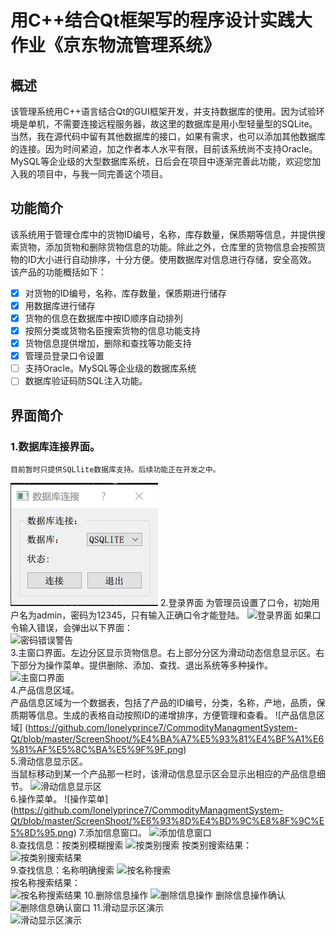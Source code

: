 # 用C++结合Qt框架写的程序设计实践大作业《京东物流管理系统》  
## 概述  
该管理系统用C++语言结合Qt的GUI框架开发，并支持数据库的使用。因为试验环境是单机，不需要连接远程服务器，故这里的数据库是用小型轻量型的SQLite。当然，我在源代码中留有其他数据库的接口，如果有需求，也可以添加其他数据库的连接。因为时间紧迫，加之作者本人水平有限，目前该系统尚不支持Oracle。MySQL等企业级的大型数据库系统，日后会在项目中逐渐完善此功能，欢迎您加入我的项目中，与我一同完善这个项目。  
## 功能简介  
该系统用于管理仓库中的货物ID编号，名称，库存数量，保质期等信息，并提供搜索货物，添加货物和删除货物信息的功能。除此之外，仓库里的货物信息会按照货物的ID大小进行自动排序，十分方便。使用数据库对信息进行存储，安全高效。
该产品的功能概括如下：
- [x] 对货物的ID编号，名称，库存数量，保质期进行储存  
- [x] 用数据库进行储存
- [x] 货物的信息在数据库中按ID顺序自动排列 
- [x] 按照分类或货物名臣搜索货物的信息功能支持 
- [x] 货物信息提供增加，删除和查找等功能支持 
- [x] 管理员登录口令设置
- [ ] 支持Oracle。MySQL等企业级的数据库系统
- [ ] 数据库验证码防SQL注入功能。
## 界面简介 
### 1.数据库连接界面。
    目前暂时只提供SQLlite数据库支持。后续功能正在开发之中。
![数据库连接界面](/ScreenShoot/%E6%95%B0%E6%8D%AE%E5%BA%93%E8%BF%9E%E6%8E%A5%E7%95%8C%E9%9D%A2.png)
2.登录界面
为管理员设置了口令，初始用户名为admin，密码为12345，只有输入正确口令才能登陆。
![登录界面](https://github.com/lonelyprince7/CommodityManagmentSystem-Qt/blob/master/ScreenShoot/%E7%99%BB%E5%BD%95%E7%95%8C%E9%9D%A2.png)
如果口令输入错误，会弹出以下界面：  
![密码错误警告](https://github.com/lonelyprince7/CommodityManagmentSystem-Qt/blob/master/ScreenShoot/%E5%AF%86%E7%A0%81%E9%94%99%E8%AF%AF%E8%AD%A6%E5%91%8A%E7%AA%97%E5%8F%A3.png)  
3.主窗口界面。左边分区显示货物信息。右上部分分区为滑动动态信息显示区。右下部分为操作菜单。提供删除、添加、查找、退出系统等多种操作。
![主窗口界面](https://github.com/lonelyprince7/CommodityManagmentSystem-Qt/blob/master/ScreenShoot/%E4%B8%BB%E7%AA%97%E5%8F%A3%E7%95%8C%E9%9D%A2.png)  
4.产品信息区域。  
产品信息区域为一个数据表，包括了产品的ID编号，分类，名称，产地，品质，保质期等信息。生成的表格自动按照ID的递增排序，方便管理和查看。
![产品信息区域] (https://github.com/lonelyprince7/CommodityManagmentSystem-Qt/blob/master/ScreenShoot/%E4%BA%A7%E5%93%81%E4%BF%A1%E6%81%AF%E5%8C%BA%E5%9F%9F.png)  
5.滑动信息显示区。  
当鼠标移动到某一个产品那一栏时，该滑动信息显示区会显示出相应的产品信息细节。
![滑动信息显示区](https://github.com/lonelyprince7/CommodityManagmentSystem-Qt/blob/master/ScreenShoot/%E4%BA%A7%E5%93%81%E7%BB%86%E8%8A%82%E5%8C%BA%E5%9F%9F%EF%BC%88%E5%8A%A8%E6%80%81%EF%BC%89.png)  
6.操作菜单。
![操作菜单] (https://github.com/lonelyprince7/CommodityManagmentSystem-Qt/blob/master/ScreenShoot/%E6%93%8D%E4%BD%9C%E8%8F%9C%E5%8D%95.png)
7.添加信息窗口。
![添加信息窗口](https://github.com/lonelyprince7/CommodityManagmentSystem-Qt/blob/master/ScreenShoot/%E6%B7%BB%E5%8A%A0%E4%BF%A1%E6%81%AF%E7%AA%97%E5%8F%A3.png)  
8.查找信息：按类别模糊搜索
![按类别搜索](https://github.com/lonelyprince7/CommodityManagmentSystem-Qt/blob/master/ScreenShoot/%E6%8C%89%E7%B1%BB%E5%88%AB%E6%90%9C%E7%B4%A2.png)
按类别搜索结果：
![按类别搜索结果](https://github.com/lonelyprince7/CommodityManagmentSystem-Qt/blob/master/ScreenShoot/%E6%8C%89%E7%B1%BB%E5%88%AB%E6%90%9C%E7%B4%A2%E7%BB%93%E6%9E%9C.png)  
9.查找信息：名称明确搜索
![按名称搜索](https://github.com/lonelyprince7/CommodityManagmentSystem-Qt/blob/master/ScreenShoot/%E6%8C%89%E5%90%8D%E5%AD%97%E6%90%9C%E7%B4%A2.png)  
按名称搜索结果：  
![按名称搜索结果](https://github.com/lonelyprince7/CommodityManagmentSystem-Qt/blob/master/ScreenShoot/%E6%8C%89%E5%90%8D%E5%AD%97%E6%90%9C%E7%B4%A2%E7%BB%93%E6%9E%9C.png)
10.删除信息操作
![删除信息操作](https://github.com/lonelyprince7/CommodityManagmentSystem-Qt/blob/master/ScreenShoot/%E5%88%A0%E9%99%A4%E4%BF%A1%E6%81%AF%E6%93%8D%E4%BD%9C.png)
删除信息操作确认
![删除信息确认窗口](https://github.com/lonelyprince7/CommodityManagmentSystem-Qt/blob/master/ScreenShoot/%E5%88%A0%E9%99%A4%E7%A1%AE%E8%AE%A4%E7%AA%97%E5%8F%A3.png)
11.滑动显示区演示  
![滑动显示区演示](https://github.com/lonelyprince7/CommodityManagmentSystem-Qt/blob/master/ScreenShoot/%E6%BB%91%E5%8A%A8%E4%BF%A1%E6%81%AF%E6%BC%94%E7%A4%BA.png)
